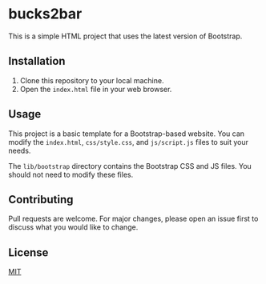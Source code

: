 # bucks2bar

This is a simple HTML project that uses the latest version of Bootstrap.

## Installation

1. Clone this repository to your local machine.
2. Open the `index.html` file in your web browser.

## Usage

This project is a basic template for a Bootstrap-based website. You can modify the `index.html`, `css/style.css`, and `js/script.js` files to suit your needs.

The `lib/bootstrap` directory contains the Bootstrap CSS and JS files. You should not need to modify these files.

## Contributing

Pull requests are welcome. For major changes, please open an issue first to discuss what you would like to change.

## License

[MIT](https://choosealicense.com/licenses/mit/)